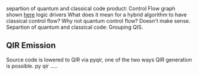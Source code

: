 separtion of quantum and classical code
product: Control Flow graph shown [here](qir-book/qir-book/tutorials/qir-emission/qiskit/teleport_qiskit.png)
logic drivers
What does it mean for a hybrid algorithm to have classical control flow? Why not quantum control flow? Doesn't make sense.
Separtion of quantum and classical code: Grouping QIS.

## QIR Emission
Source code is lowered to QIR via pyqir, one of the two ways QIR generation is possible. py qir .....